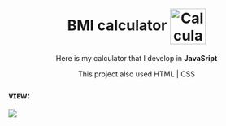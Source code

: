 <h1 align=center> BMI calculator <img align = center width= 70px alt="Calculadora-IMC" src="https://user-images.githubusercontent.com/92957629/179402898-3fb495fb-0251-47e8-9354-c7a52858c691.png"></h1>
<p align=center>Here is my calculator that I develop in <b>JavaSript</b>
<p align=center>This project also used HTML | CSS </p>
<h3>ᴠɪᴇᴡ:</h3>
<img align = center src="https://user-images.githubusercontent.com/92957629/179403378-95abd63a-bb9d-46d4-8a12-42474b4ecec8.PNG">

